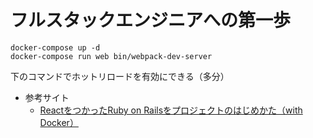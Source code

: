 # フルスタックエンジニアへの第一歩
```
docker-compose up -d
docker-compose run web bin/webpack-dev-server
```
下のコマンドでホットリロードを有効にできる（多分）

- 参考サイト
  - [ReactをつかったRuby on Railsをプロジェクトのはじめかた（with Docker）](https://futurismo.biz/how-to-start-react-rails-app/)
